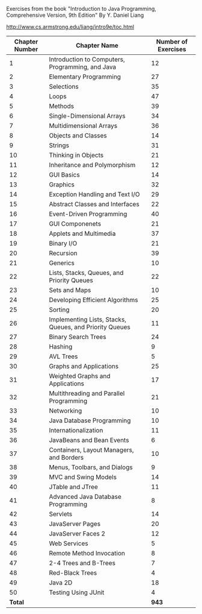 Exercises from the book "Introduction to Java Programming, Comprehensive Version, 9th Edition" By Y. Daniel Liang

http://www.cs.armstrong.edu/liang/intro9e/toc.html

| Chapter Number       | Chapter Name           | Number of Exercises  |
| ------------- |-------------| -----|
| 1 | Introduction to Computers, Programming, and Java | 12|
| 2 | Elementary Programming | 27|
| 3 | Selections | 35|
| 4 | Loops | 47|
| 5 | Methods | 39|
| 6 | Single-Dimensional Arrays | 34|
| 7 | Multidimensional Arrays | 36|
| 8 | Objects and Classes | 14|
| 9 | Strings | 31|
|10 | Thinking in Objects | 21|
|11 | Inheritance and Polymorphism | 12|
|12 | GUI Basics | 14|
|13 | Graphics | 32|
|14 | Exception Handling and Text I/O | 29|
|15 | Abstract Classes and Interfaces | 22|
|16 | Event-Driven Programming | 40|
|17 | GUI Componenets | 21|
|18 | Applets and Multimedia | 37|
|19 | Binary I/O | 21|
|20 | Recursion | 39|
|21 | Generics | 10|
|22 | Lists, Stacks, Queues, and Priority Queues | 22|
|23 | Sets and Maps | 10|
|24 | Developing Efficient Algorithms | 25|
|25 | Sorting | 20|
|26 | Implementing Lists, Stacks, Queues, and Priority Queues | 11|
|27 | Binary Search Trees | 24|
|28 | Hashing | 9|
|29 | AVL Trees | 5|
|30 | Graphs and Applications | 25|
|31 | Weighted Graphs and Applications | 17|
|32 | Multithreading and Parallel Programming | 21|
|33 | Networking | 10|
|34 | Java Database Programming | 10|
|35 | Internationalization | 11|
|36 | JavaBeans and Bean Events | 6|
|37 | Containers, Layout Managers, and Borders | 10|
|38 | Menus, Toolbars, and Dialogs | 9|
|39 | MVC and Swing Models | 14|
|40 | JTable and JTree | 11|
|41 | Advanced Java Database Programming | 8|
|42 | Servlets | 14|
|43 | JavaServer Pages | 20|
|44 | JavaServer Faces 2 | 12|
|45 | Web Services | 5|
|46 | Remote Method Invocation | 8|
|47 | 2-4 Trees and B-Trees | 7|
|48 | Red-Black Trees | 4|
|49 | Java 2D | 18|
|50 | Testing Using JUnit | 4|
|**Total** |  | **943**|

